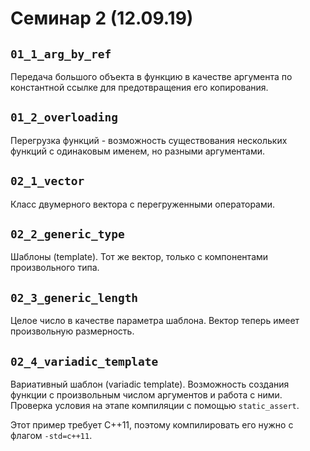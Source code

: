 # Семинар 2 (12.09.19)

## `01_1_arg_by_ref`

Передача большого объекта в функцию в качестве аргумента по константной ссылке для предотвращения его копирования.

## `01_2_overloading`

Перегрузка функций - возможность существования нескольких функций с одинаковым именем, но разными аргументами.

## `02_1_vector`

Класс двумерного вектора с перегруженными операторами.

## `02_2_generic_type`

Шаблоны (template). Тот же вектор, только с компонентами произвольного типа.

## `02_3_generic_length`

Целое число в качестве параметра шаблона. Вектор теперь имеет произвольную размерность.

## `02_4_variadic_template`

Вариативный шаблон (variadic template). Возможность создания функции с произвольным числом аргументов и работа с ними. Проверка условия на этапе компиляции с помощью `static_assert`.

Этот пример требует C++11, поэтому компилировать его нужно с флагом `-std=c++11`.
